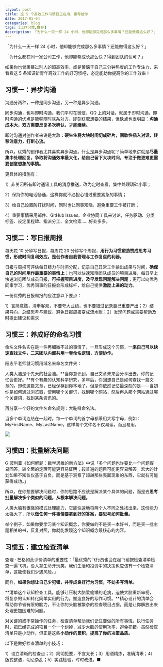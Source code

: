 ```yaml
---
layout: post
title: 这 5 个高效工作习惯我正在用，推荐给你
date: 2017-05-04
categories: blog
tags: [工作习惯,推荐]
description: 「为什么一天一样 24 小时，他却能够完成那么多事情？还能做得这么好？」
---
```



「为什么一天一样 24 小时，他却能够完成那么多事情？还能做得这么好？」

「为什么都在同一家公司工作，他却能够成长那么快？得到团队的认可？」

如果你也曾羡慕过别人的超高效率，或是苦恼于自己三分钟热度的工作专注力，来看看这 5 条知识新青年高效工作的好习惯吧，必定能助你提高你的工作效率！

## 习惯一：异步沟通

沟通分两种，一种是同步沟通，另一种是异步沟通。

同步沟通，也叫即时沟通，我们平时在微信、QQ 上的对话，就属于即时沟通。即时沟通的优点是能够随时联系对方，即刻获取想要的结果，但缺点也很明显：**沟通成本大，双方需要反复多次确认，才能继续。**

即时沟通对创作者来讲是大敌：**硬生生将大块时间切成碎片，间歇性插入对话，转移注意力，打断心流。**

所以，优秀的创作者尤其喜欢异步沟通。什么是异步沟通呢？简单地来讲就是**尽量集中处理回复，争取将沟通效率最大化，给自己留下大块时间，专注于做更难更需要创意想象的事情。**

更具体的措施有：

1）非关闭所有即时通讯工具的消息推送，改为定时查看，集中处理琐碎小事；

2）保持你的电话畅通，这样你就不必担心错过重要紧急的事情；

3）给自己设置防打扰时间，同时也让同事知晓，避免重要工作被打断；

4）重要事情采用邮件、GitHub Issues、企业协同工具来讨论，任务驱动、分类标签、设定里程碑、指派分工、全文检索……好处多多。


## 习惯二：写日报周报

每天花 10 分钟写日报，每周花 20 分钟写个周报，**用行为习惯塑造赞成思考习惯，形成时间复利效应，是创作者自我管理与工作复盘的利器。**

日报与周报可评估每日精力与时间分配，记录自己日常工作输出成果与时间，**确保自己的时间用作最重要的事情上**；也可以快速知晓团队成员的项目进展，每日早上快速浏览团队成员日报，**可把握项目进度，及早发现问题解决问题**；更可以向优秀同事学习，优秀同事的日报会形成标杆，给自己提供**激励上进的动力**。

一份优秀的日报周报的应注意以下要点：

1）言简意赅，清晰客观，不要夸大业绩，也不要错过记录自己重要产出；2）结果导向，总结思考与建议，避免日报周报变成流水账；2）发现问题或需要帮助及时提出建议和需求


## 习惯三：养成好的命名习惯

命名文件名实在是一件再细微不过的事情了，一旦形成这个习惯，**一来自己可以快速查找文件，二来团队内部共用一套命名逻辑，方便协作。**

阳志平老师就习惯用域名来命名文件夹：

人类大脑是个先天的社会脑。**当你意识到，自己文章未来会分享出去，你的记忆会更好。**有个有趣的认知科学研究，多年后，你回想自己是如何查找一篇文章的。即使这篇文章，已经保存到你本地了。但是你依然记忆最深刻的是——当初你是如何通过浏览器，使用哪个关键词，找到哪个网站，然后再从那个网站通过哪个关键词，找到某条资讯的。

再分享一个好的文件名命名规则：大驼峰命名法。

当多个单词连结在一起时，每一个单词的首字母都采用大写字母，例如：MyFirstName、MyLastName，这样每个文件名不仅易读，而且易用。

![](http://openmindclub.qiniudn.com/omt/5Habits.jpg)

## 习惯四：批量解决问题

G·波利亚《如何解题：数学思维的新方法》中说「多个问题也许要比一个问题容易回答。较全面的定理可能更容易证明；较普遍的题目可能更容易解答。宏大的计划如果不知仅仅基于自负，而是基于洞察了超越那些表面现象的东西，它就有可能获得成功。」

所以，在你想要解决问题时，你的思路不应该是解决某个具体的问题，而是去**思考批量解决多个类似的问题，从根本解决问题。**

人类大脑有很强的模式处理能力，它能快速地将两个人不同之处找出来，这份能力太强大了，所以**做任何一件事情要拿到好的答案，要思考如何批量。**

举个例子，如果你要学习某个知识概念，你要做的不是买一本好书，而是买一批主题相关的书，反复对照，你就能发现这个知识概念最核心的内容。

## 习惯五：建立检查清单

查理 · 芒格如此评价清单的重要性：「最优秀的飞行员也会在起飞前按检查清单检查一遍飞机，没人拿生命开玩笑。我们生活和投资中的决策也应该有一个检查清单，这能使我们少遇风险。」

同样，**如果你想让自己少犯错，并养成良好行为习惯，不妨多写清单。**

**清单这个认知检查工具，能够让压制大脑爱偷懒的毛病，迫使大脑重新审视，将复杂的认知转化简单实用的行为，塑造良好的写作习惯。**精心设计的清单会帮助你节省有限的脑力，不让你的头脑被繁杂的检查项目占据，而是让你解放出来处理更加困难的问题。

对关键的或不常操作的任务，检查清单帮助我们记住要做的所有事情。执行任务时，把已经完成的项目一个一个划掉，减少大脑的使用功率，避免犯错。虽然检查清单只是小动作，但正是这些**小动作的累积，提高了你的决策品质。**

以下是做好检查清单的小技巧：

1）设立清晰的检查点；2）简明扼要，不宜太长；3）用语精炼，准确清晰；4）版式整洁，切忌杂乱；5）实践检验，时时改进。■



